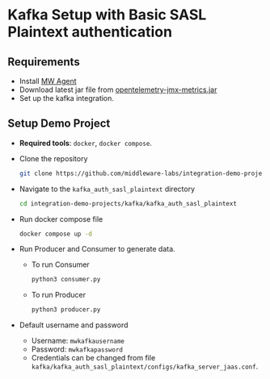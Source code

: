 # Kafka Setup with Basic SASL Plaintext authentication

## Requirements

- Install [MW Agent](https://app.middleware.io/installation#infrastructures/ubuntu)
- Download latest jar file from [opentelemetry-jmx-metrics.jar](https://github.com/open-telemetry/opentelemetry-java-contrib/releases)
- Set up the kafka integration.

## Setup Demo Project

- **Required tools**: `docker`, `docker compose`.
- Clone the repository
  ```bash
  git clone https://github.com/middleware-labs/integration-demo-projects.git
  ```
- Navigate to the `kafka_auth_sasl_plaintext` directory
  ```bash
  cd integration-demo-projects/kafka/kafka_auth_sasl_plaintext
  ```
- Run docker compose file
  ```bash
  docker compose up -d
  ```
- Run Producer and Consumer to generate data.
  - To run Consumer
    ```bash
    python3 consumer.py
    ```
  - To run Producer
    ```bash
    python3 producer.py
    ```

- Default username and password 
  - Username: `mwkafkausername`
  - Password: `mwkafkapassword`
  - Credentials can be changed from file `kafka/kafka_auth_sasl_plaintext/configs/kafka_server_jaas.conf`.
